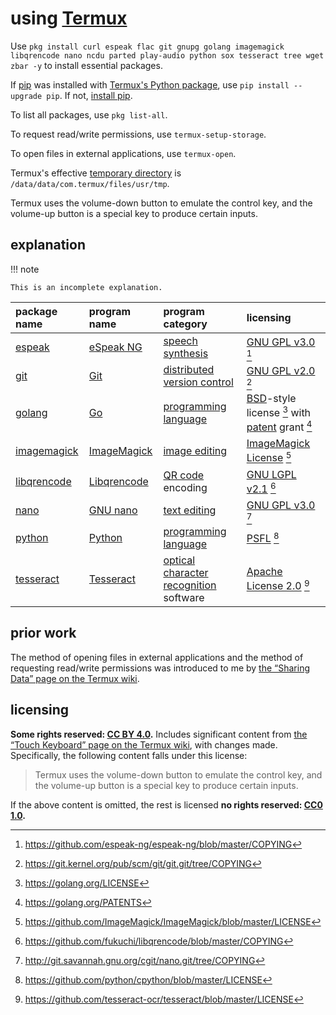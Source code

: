 # using [Termux]

Use `pkg install curl espeak flac git gnupg golang imagemagick libqrencode nano ncdu parted play-audio python sox tesseract tree wget zbar -y` to install essential packages.

If [pip](https://pip.pypa.io/en/stable/) was installed with [Termux's Python package](https://github.com/termux/termux-packages/tree/master/packages/python), use `pip install --upgrade pip`. If not, [install pip](instpip.md).

To list all packages, use `pkg list-all`.

To request read/write permissions, use `termux-setup-storage`.

To open files in external applications, use `termux-open`.

Termux's effective [temporary directory](https://en.wikipedia.org/wiki/Temporary_folder) is `/data/data/com.termux/files/usr/tmp`.

Termux uses the volume-down button to emulate the control key, and the volume-up button is a special key to produce certain inputs.

## explanation

!!! note
    
    This is an incomplete explanation.

| package name  | program name  | program category                         | licensing
|:--------------|:--------------|:-----------------------------------------|:-
| [espeak]      | [eSpeak NG]   | [speech synthesis]                       | [GNU GPL v3.0] [^usgTrmx2]
| [git]         | [Git]         | [distributed version control]            | [GNU GPL v2.0] [^usgTrmx4]
| [golang]      | [Go]          | [programming language]                   | [BSD]-style license [^usgTrmx5] with [patent] grant [^usgTrmx6]
| [imagemagick] | [ImageMagick] | [image editing]                          | [ImageMagick License] [^usgTrmx7]
| [libqrencode] | [Libqrencode] | [QR code] encoding                       | [GNU LGPL v2.1] [^usgTrmx8]
| [nano]        | [GNU nano]    | [text editing]                           | [GNU GPL v3.0] [^usgTrmx9]
| [python]      | [Python]      | [programming language]                   | [PSFL] [^usgTrmx3]
| [tesseract]   | [Tesseract]   | [optical character recognition] software | [Apache License 2.0] [^usgTrmx1]

[Apache License 2.0]: https://choosealicense.com/licenses/apache-2.0/
[BSD]: https://en.wikipedia.org/wiki/BSD_licenses
[GNU GPL v2.0]: https://choosealicense.com/licenses/gpl-2.0/
[GNU GPL v3.0]: https://choosealicense.com/licenses/gpl-3.0/
[GNU LGPL v2.1]: https://www.gnu.org/licenses/old-licenses/lgpl-2.1.en.html
[GNU nano]: https://nano-editor.org/
[Git]: https://git-scm.com/
[Go]: https://golang.org/
[ImageMagick License]: https://imagemagick.org/script/license.php
[ImageMagick]: http://www.imagemagick.org/
[Libqrencode]: https://github.com/fukuchi/libqrencode
[PSFL]: https://docs.python.org/3/license.html
[Python]: https://github.com/python/cpython
[QR code]: https://en.wikipedia.org/wiki/QR_code
[Tesseract]: https://github.com/tesseract-ocr/tesseract
[distributed version control]: https://git-scm.com/
[eSpeak NG]: https://github.com/espeak-ng/espeak-ng
[espeak]: https://github.com/termux/termux-packages/tree/master/packages/espeak
[git]: https://github.com/termux/termux-packages/tree/master/packages/git
[golang]: https://github.com/termux/termux-packages/tree/master/packages/golang
[imagemagick]: https://github.com/termux/termux-packages/tree/master/packages/imagemagick
[image editing]: https://en.wikipedia.org/wiki/Image_editing
[libqrencode]: https://github.com/termux/termux-packages/tree/master/packages/libqrencode
[nano]: https://github.com/termux/termux-packages/tree/master/packages/nano
[optical character recognition]: https://en.wikipedia.org/wiki/Optical_character_recognition
[patent]: https://en.wikipedia.org/wiki/Software_patent
[programming language]: https://en.wikipedia.org/wiki/Programming_language
[python]: https://github.com/termux/termux-packages/tree/master/packages/python
[speech synthesis]: https://en.wikipedia.org/wiki/Speech_synthesis
[tesseract]: https://github.com/termux/termux-packages/tree/master/packages/tesseract
[text editing]: https://en.wikipedia.org/wiki/Text_editor

## prior work
The method of opening files in external applications and the method of requesting read/write permissions was introduced to me by [the “Sharing Data” page on the Termux wiki](https://wiki.termux.com/wiki/Sharing_Data).

## licensing
**Some rights reserved: [CC BY 4.0](https://creativecommons.org/licenses/by/4.0/).** Includes significant content from [the “Touch Keyboard” page on the Termux wiki](https://wiki.termux.com/wiki/Touch_Keyboard), with changes made. Specifically, the following content falls under this license:

> Termux uses the volume-down button to emulate the control key, and the volume-up button is a special key to produce certain inputs.

If the above content is omitted, the rest is licensed **no rights reserved: [CC0 1.0](https://creativecommons.org/publicdomain/zero/1.0/).**

[Termux]: https://termux.com/
[^usgTrmx1]: <https://github.com/tesseract-ocr/tesseract/blob/master/LICENSE>
[^usgTrmx2]: <https://github.com/espeak-ng/espeak-ng/blob/master/COPYING>
[^usgTrmx3]: <https://github.com/python/cpython/blob/master/LICENSE>
[^usgTrmx4]: <https://git.kernel.org/pub/scm/git/git.git/tree/COPYING>
[^usgTrmx5]: <https://golang.org/LICENSE>
[^usgTrmx6]: <https://golang.org/PATENTS>
[^usgTrmx7]: <https://github.com/ImageMagick/ImageMagick/blob/master/LICENSE>
[^usgTrmx8]: <https://github.com/fukuchi/libqrencode/blob/master/COPYING>
[^usgTrmx9]: <http://git.savannah.gnu.org/cgit/nano.git/tree/COPYING>

